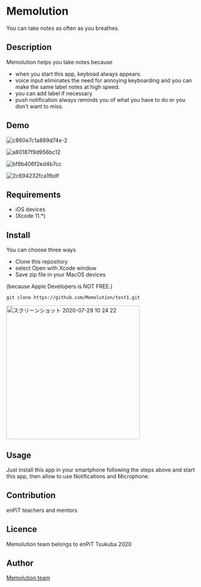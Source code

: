 # Memolution
You can take notes as often as you breathes.

## Description
Memolution helps you take notes because
- when you start this app, keyboad always appears. 
- voice input eliminates the need for annoying keyboarding and you can make the same label notes at high speed.
- you can add label if necessary
- push notification always reminds you of what you have to do or you don't want to miss.

## Demo
![c860e7c1a889d74e-2](https://user-images.githubusercontent.com/60470162/88744581-c0462e80-d182-11ea-8555-e463f9262422.gif)

![a80187f9d956bc12](https://user-images.githubusercontent.com/60470162/88744658-f5eb1780-d182-11ea-85d5-d7e69644193c.gif)
 
![bf8b406f2ed4b7cc](https://user-images.githubusercontent.com/60470162/88744662-f71c4480-d182-11ea-9a3c-af290e6441c5.gif)

![2c694232fca1fbdf](https://user-images.githubusercontent.com/60470162/88745245-7b22fc00-d184-11ea-9ab9-c46acf0eda45.gif)


## Requirements
- iOS devices
- (Xcode 11.*)

## Install
You can choose three ways

- Clone this repository 
- select Open with Xcode window
- Save zip file in your MacOS devices 

(because Apple Developers is NOT FREE.)

`git clone https://github.com/Memolution/test1.git`

<img width="350" alt="スクリーンショット 2020-07-29 10 24 22" src="https://user-images.githubusercontent.com/60470162/88745792-d43f5f80-d185-11ea-8234-f2a981d61893.png">

## Usage
Just install this app in your smartphone following the steps above and start this app, then allow to use Notifications and Microphone.

## Contribution
enPiT teachers and mentors

## Licence
Memolution team belongs to enPiT Tsukuba 2020

## Author
[Memolution team](https://github.com/Memolution)


